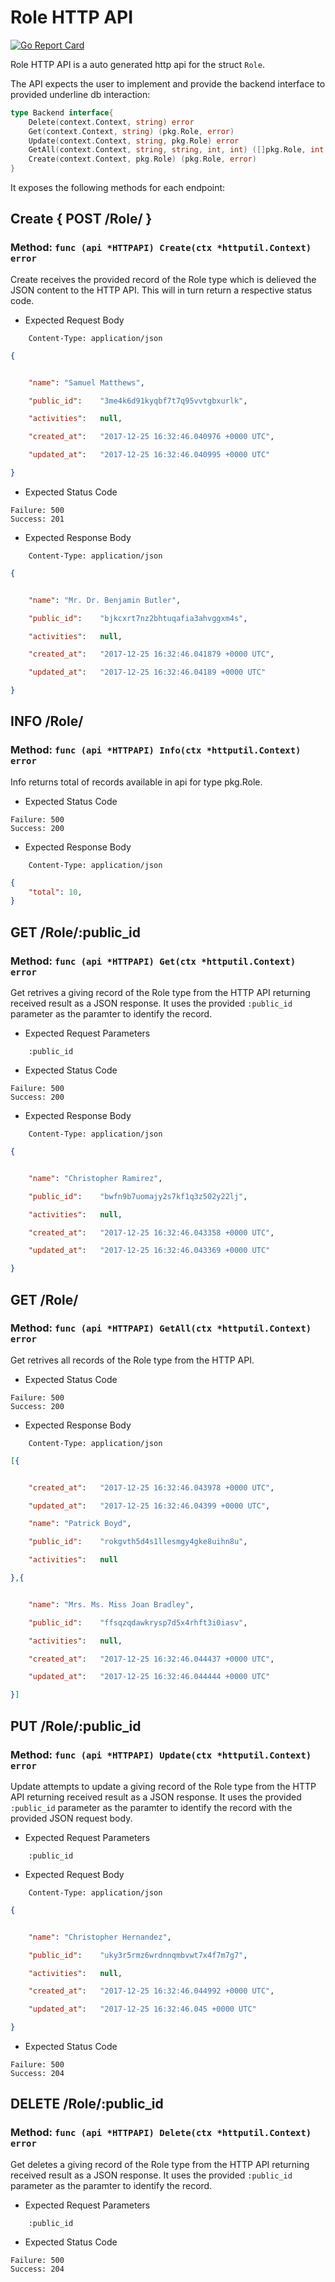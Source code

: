 Role HTTP API 
===============================

[![Go Report Card](https://goreportcard.com/badge/github.com/gokit/tenancykit/pkg/resources/roleapi)](https://goreportcard.com/report/github.com/gokit/tenancykit/pkg/resources/roleapi)

Role HTTP API is a auto generated http api for the struct `Role`.

The API expects the user to implement and provide the backend interface to provided underline db interaction:

```go
type Backend interface{
    Delete(context.Context, string) error
    Get(context.Context, string) (pkg.Role, error)
    Update(context.Context, string, pkg.Role) error
    GetAll(context.Context, string, string, int, int) ([]pkg.Role, int, error)
    Create(context.Context, pkg.Role) (pkg.Role, error)
}
```

It exposes the following methods for each endpoint:

## Create { POST /Role/ }
### Method: `func (api *HTTPAPI) Create(ctx *httputil.Context) error`

Create receives the provided record of the Role type which is delieved the 
JSON content to the HTTP API. This will in turn return a respective status code.

- Expected Request Body

```http
    Content-Type: application/json
```

```json
{


    "name":	"Samuel Matthews",

    "public_id":	"3me4k6d91kyqbf7t7q95vvtgbxurlk",

    "activities":	null,

    "created_at":	"2017-12-25 16:32:46.040976 +0000 UTC",

    "updated_at":	"2017-12-25 16:32:46.040995 +0000 UTC"

}
```

- Expected Status Code

```
Failure: 500
Success: 201
```

- Expected Response Body

```http
    Content-Type: application/json
```

```json
{


    "name":	"Mr. Dr. Benjamin Butler",

    "public_id":	"bjkcxrt7nz2bhtuqafia3ahvggxm4s",

    "activities":	null,

    "created_at":	"2017-12-25 16:32:46.041879 +0000 UTC",

    "updated_at":	"2017-12-25 16:32:46.04189 +0000 UTC"

}
```

## INFO /Role/
### Method: `func (api *HTTPAPI) Info(ctx *httputil.Context) error`

Info returns total of records available in api for type pkg.Role.

- Expected Status Code

```
Failure: 500
Success: 200
```

- Expected Response Body

```http
    Content-Type: application/json
```

```json
{
    "total": 10,
}
```

## GET /Role/:public_id
### Method: `func (api *HTTPAPI) Get(ctx *httputil.Context) error`

Get retrives a giving record of the Role type from the HTTP API returning received result as a JSON
response. It uses the provided `:public_id` parameter as the paramter to identify the record.

- Expected Request Parameters

```
    :public_id
```

- Expected Status Code

```
Failure: 500
Success: 200
```

- Expected Response Body

```http
    Content-Type: application/json
```

```json
{


    "name":	"Christopher Ramirez",

    "public_id":	"bwfn9b7uomajy2s7kf1q3z502y22lj",

    "activities":	null,

    "created_at":	"2017-12-25 16:32:46.043358 +0000 UTC",

    "updated_at":	"2017-12-25 16:32:46.043369 +0000 UTC"

}
```

## GET /Role/
### Method: `func (api *HTTPAPI) GetAll(ctx *httputil.Context) error`

Get retrives all records of the Role type from the HTTP API.

- Expected Status Code

```
Failure: 500
Success: 200
```

- Expected Response Body

```http
    Content-Type: application/json
```

```json
[{


    "created_at":	"2017-12-25 16:32:46.043978 +0000 UTC",

    "updated_at":	"2017-12-25 16:32:46.04399 +0000 UTC",

    "name":	"Patrick Boyd",

    "public_id":	"rokgvth5d4s1llesmgy4gke8uihn8u",

    "activities":	null

},{


    "name":	"Mrs. Ms. Miss Joan Bradley",

    "public_id":	"ffsqzqdawkrysp7d5x4rhft3i0iasv",

    "activities":	null,

    "created_at":	"2017-12-25 16:32:46.044437 +0000 UTC",

    "updated_at":	"2017-12-25 16:32:46.044444 +0000 UTC"

}]
```

## PUT /Role/:public_id
### Method: `func (api *HTTPAPI) Update(ctx *httputil.Context) error`

Update attempts to update a giving record of the Role type from the HTTP API returning received result as a JSON
response. It uses the provided `:public_id` parameter as the paramter to identify the record with the provided JSON request body.

- Expected Request Parameters

```
    :public_id
```

- Expected Request Body

```http
    Content-Type: application/json
```

```json
{


    "name":	"Christopher Hernandez",

    "public_id":	"uky3r5rmz6wrdnnqmbvwt7x4f7m7g7",

    "activities":	null,

    "created_at":	"2017-12-25 16:32:46.044992 +0000 UTC",

    "updated_at":	"2017-12-25 16:32:46.045 +0000 UTC"

}
```

- Expected Status Code

```
Failure: 500
Success: 204
```

## DELETE /Role/:public_id
### Method: `func (api *HTTPAPI) Delete(ctx *httputil.Context) error`

Get deletes a giving record of the Role type from the HTTP API returning received result as a JSON
response. It uses the provided `:public_id` parameter as the paramter to identify the record.

- Expected Request Parameters

```
    :public_id
```

- Expected Status Code

```
Failure: 500
Success: 204
```

